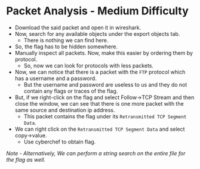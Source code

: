 # Packet Analysis - Medium Difficulty
- Download the said packet and open it in wireshark.
- Now, search for any available objects under the export objects tab.
  - There is nothing we can find here.
- So, the flag has to be hidden somewhere.
- Manually inspect all packets. Now, make this easier by ordering them by protocol.
  - So, now we can look for protocols with less packets.
- Now, we can notice that there is a packet with the ```FTP``` protocol which has a username and a password.
  - But the username and password are useless to us and they do not contain any flags or traces of the flag.
- But, if we right-click on the flag and select Follow->TCP Stream and then close the window, we can see that
  there is one more packet with the same source and destination ip address.
  - This packet contains the flag under its ```Retransmitted TCP Segment Data```.
- We can right click on the ```Retransmitted TCP Segment Data``` and select copy->value.
  - Use cyberchef to obtain flag.

*Note - Alternatively, We can perform a string search on the entire file for the flag as well.*
